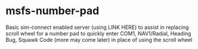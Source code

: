 # msfs-number-pad
Basic sim-connect enabled server (using LINK HERE) to assist in replacing scroll wheel for a number pad to quickly enter COM1, NAV1/Radial, Heading Bug, Squawk Code (more may come later) in place of using the scroll wheel
